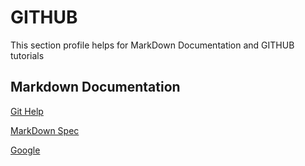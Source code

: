 # GITHUB #

This section profile helps for MarkDown Documentation and GITHUB tutorials

## Markdown Documentation ##

[Git Help](https://fileinfo.com/extension/md)

[MarkDown Spec](https://github.github.com/gfm/)

<a href="http://www.google.coom">Google</a>
